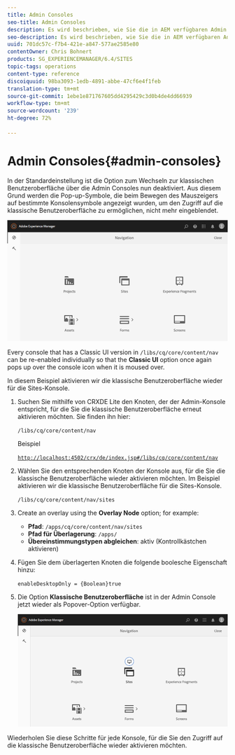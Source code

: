 ```yaml
---
title: Admin Consoles
seo-title: Admin Consoles
description: Es wird beschrieben, wie Sie die in AEM verfügbaren Admin Consoles verwenden.
seo-description: Es wird beschrieben, wie Sie die in AEM verfügbaren Admin Consoles verwenden.
uuid: 701dc57c-f7b4-421e-a847-577ae2585e80
contentOwner: Chris Bohnert
products: SG_EXPERIENCEMANAGER/6.4/SITES
topic-tags: operations
content-type: reference
discoiquuid: 98ba3093-1edb-4891-abbe-47cf6e4f1feb
translation-type: tm+mt
source-git-commit: 1ebe1e871767605dd4295429c3d0b4de4dd66939
workflow-type: tm+mt
source-wordcount: '239'
ht-degree: 72%

---
```



# Admin Consoles{#admin-consoles}

In der Standardeinstellung ist die Option zum Wechseln zur klassischen Benutzeroberfläche über die Admin Consoles nun deaktiviert. Aus diesem Grund werden die Pop-up-Symbole, die beim Bewegen des Mauszeigers auf bestimmte Konsolensymbole angezeigt wurden, um den Zugriff auf die klassische Benutzeroberfläche zu ermöglichen, nicht mehr eingeblendet.

![screen_shot_2018-03-23at11956](assets/screen_shot_2018-03-23at111956.png)

Every console that has a Classic UI version in `/libs/cq/core/content/nav` can be re-enabled individually so that the **Classic UI** option once again pops up over the console icon when it is moused over.

In diesem Beispiel aktivieren wir die klassische Benutzeroberfläche wieder für die Sites-Konsole.

1. Suchen Sie mithilfe von CRXDE Lite den Knoten, der der Admin-Konsole entspricht, für die Sie die klassische Benutzeroberfläche erneut aktivieren möchten. Sie finden ihn hier:

   `/libs/cq/core/content/nav`

   Beispiel

   [ `http://localhost:4502/crx/de/index.jsp#/libs/cq/core/content/nav`](http://localhost:4502/crx/de/index.jsp#/libs/cq/core/content/nav)

1. Wählen Sie den entsprechenden Knoten der Konsole aus, für die Sie die klassische Benutzeroberfläche wieder aktivieren möchten. Im Beispiel aktivieren wir die klassische Benutzeroberfläche für die Sites-Konsole.

   `/libs/cq/core/content/nav/sites`

1. Create an overlay using the **Overlay Node** option; for example:

   * **Pfad**: `/apps/cq/core/content/nav/sites`
   * **Pfad für Überlagerung**: `/apps/`
   * **Übereinstimmungstypen abgleichen**: aktiv (Kontrollkästchen aktivieren)

1. Fügen Sie dem überlagerten Knoten die folgende boolesche Eigenschaft hinzu:

   `enableDesktopOnly = {Boolean}true`

1. Die Option **Klassische Benutzeroberfläche** ist in der Admin Console jetzt wieder als Popover-Option verfügbar.

   ![screen_shot_2018-03-23at11924](assets/screen_shot_2018-03-23at111924.png)

Wiederholen Sie diese Schritte für jede Konsole, für die Sie den Zugriff auf die klassische Benutzeroberfläche wieder aktivieren möchten.
